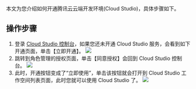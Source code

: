 本文为您介绍如何开通腾讯云云端开发环境(Cloud Studio)，具体步骤如下。

## 操作步骤
1. 登录 [Cloud Studio 控制台](https://console.cloud.tencent.com/cloudstudio)，如果您还未开通 Cloud Studio 服务，会看到如下开通页面，单击【立即开通】。
![](https://main.qcloudimg.com/raw/3fd867aa86ab92326f9b4f4ad2f6e349.png)
2. 跳转到角色管理的授权页面，单击【同意授权】会回到 Cloud Studio 控制台。
![](https://main.qcloudimg.com/raw/10acb741ac60eb7eaeac14ff3dd5b736.png)
3. 此时，开通按钮变成了“立即使用”，单击该按钮就会打开到 Cloud Studio 工作空间列表页面，此时您就可以使用 Cloud Studio 了。
![](https://main.qcloudimg.com/raw/da678a63a031437610f1415dd647d97b.png)